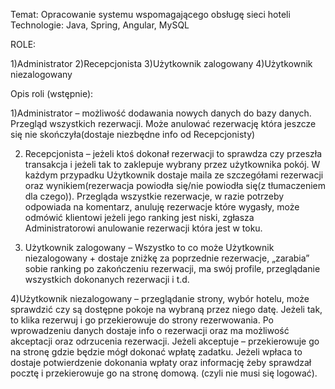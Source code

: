 Temat: Opracowanie systemu wspomagającego obsługę sieci hoteli
Technologie: Java, Spring, Angular, MySQL


ROLE:

1)Administrator
2)Recepcjonista
3)Użytkownik zalogowany
4)Użytkownik niezalogowany

Opis roli (wstępnie):

1)Administrator – możliwość dodawania nowych danych do bazy danych. Przegląd wszystkich rezerwacji. Może anulować rezerwację która jeszcze się nie skończyła(dostaje niezbędne info od Recepcjonisty)

2) Recepcjonista – jeżeli ktoś dokonał rezerwacji to sprawdza czy przeszła transakcja i jeżeli tak to zaklepuje wybrany przez użytkownika pokój. W każdym przypadku Użytkownik dostaje maila ze szczegółami rezerwacji oraz wynikiem(rezerwacja powiodła się/nie powiodła się(z tłumaczeniem dla czego)). Przegląda wszystkie rezerwacje, w razie potrzeby odpowiada na komentarz, anuluję rezerwacje które wygasły, może odmówić klientowi jeżeli jego ranking jest niski,  zgłasza Administratorowi anulowanie rezerwacji która jest w toku.

3) Użytkownik zalogowany – Wszystko to co może Użytkownik niezalogowany + dostaje zniżkę za poprzednie rezerwacje, „zarabia” sobie ranking po zakończeniu rezerwacji, ma swój profile, przeglądanie wszystkich dokonanych rezerwacji i t.d.

4)Użytkownik niezalogowany – przeglądanie strony, wybór hotelu, może sprawdzić czy są dostępne pokoje na wybraną przez niego datę. Jeżeli tak, to klika rezerwuj i go przekierowuje do strony rezerwowania. Po wprowadzeniu danych dostaje info o rezerwacji oraz ma możliwość akceptacji oraz odrzucenia rezerwacji. Jeżeli akceptuje – przekierowuje go na stronę gdzie będzie mógł dokonać wpłatę zadatku. Jeżeli wpłaca to dostaje potwierdzenie dokonania wpłaty oraz informację żeby sprawdzał pocztę i przekierowuje go na stronę domową. (czyli nie musi się logować).




